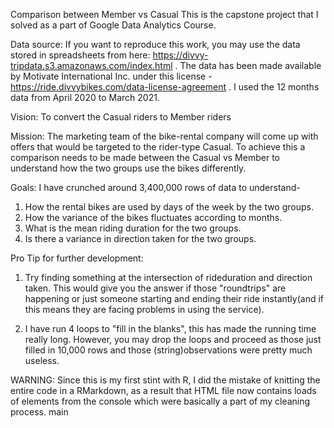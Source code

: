 Comparison between Member vs Casual
This is the capstone project that I solved as a part of Google Data Analytics Course.

Data source: If you want to reproduce this work, you may use the data stored in spreadsheets from here: https://divvy-tripdata.s3.amazonaws.com/index.html . The data has been made available by Motivate International Inc. under this license - https://ride.divvybikes.com/data-license-agreement . I used the 12 months data from April 2020 to March 2021.

Vision: To convert the Casual riders to Member riders

Mission: The marketing team of the bike-rental company will come up with offers that would be targeted to the rider-type Casual. To achieve this a comparison needs to be made between the Casual vs Member to understand how the two groups use the bikes differently.

Goals: 
I have crunched around 3,400,000 rows of data to understand-
1. How the rental bikes are used by days of the week by the two groups.
2. How the variance of the bikes fluctuates according to months.
3. What is the mean riding duration for the two groups.
4. Is there a variance in direction taken for the two groups.

Pro Tip for further development: 
1. Try finding something at the intersection of rideduration and direction taken. This would give you the answer if those "roundtrips" are happening or just someone starting and ending their ride instantly(and if this means they are facing problems in using the service). 

2. I have run 4 loops to "fill in the blanks", this has made the running time really long. However, you may drop the loops and proceed as those just filled in 10,000 rows and those (string)observations were pretty much useless.

WARNING: Since this is my first stint with R, I did the mistake of knitting the entire code in a RMarkdown, as a result that HTML file now contains loads of elements from the console which were basically a part of my cleaning process.
 main
